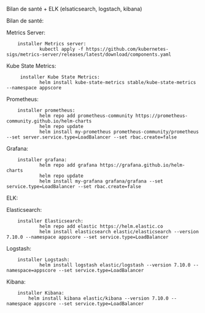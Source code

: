 Bilan de santé + ELK (elsaticsearch, logstach, kibana)

Bilan de santé:

Metrics Server:

        installer Metrics server: 
                kubectl apply -f https://github.com/kubernetes-sigs/metrics-server/releases/latest/download/components.yaml
       
Kube State Metrics:

         installer Kube State Metrics:
                helm install kube-state-metrics stable/kube-state-metrics --namespace appscore
        
Prometheus:

        installer prometheus:
                helm repo add prometheus-community https://prometheus-community.github.io/helm-charts
                helm repo update
                helm install my-prometheus prometheus-community/prometheus --set server.service.type=LoadBalancer --set rbac.create=false
       
Grafana:

        installer grafana:
                helm repo add grafana https://grafana.github.io/helm-charts
                helm repo update
                helm install my-grafana grafana/grafana --set service.type=LoadBalancer --set rbac.create=false

ELK:

Elasticsearch:
        
        installer Elasticsearch:
                helm repo add elastic https://helm.elastic.co
                helm install elasticsearch elastic/elasticsearch --version 7.10.0 --namespace appscore --set service.type=LoadBalancer

Logstash:
        
        installer Logstash:
                helm install logstash elastic/logstash --version 7.10.0 --namespace=appscore --set service.type=LoadBalancer

Kibana:

        installer Kibana:
            helm install kibana elastic/kibana --version 7.10.0 --namespace appscore --set service.type=LoadBalancer
